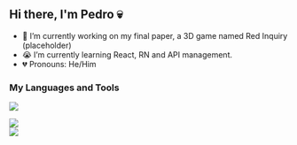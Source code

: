 ## Hi there, I'm Pedro 💀

<!--
**Pauloonada/Pauloonada** is a ✨ _special_ ✨ repository because its `README.md` (this file) appears on your GitHub profile.

Here are some ideas to get you started:

- 🔭 I’m currently working on ...
- 🌱 I’m currently learning ...
- 👯 I’m looking to collaborate on ...
- 🤔 I’m looking for help with ...
- 💬 Ask me about ...
- 📫 How to reach me: ...
- 😄 Pronouns: ...
- ⚡ Fun fact: ...

<img src=https://skillicons.dev/icons?i=     cs, js, html, css, php, py, mysql, godot, arduino, bootstrap, discord, java, ps, pr, react, unity, visualstudio, vscode     &perline=9&theme=dark>
-->

- 🥀 I’m currently working on my final paper, a 3D game named Red Inquiry (placeholder)
- 😭 I’m currently learning React, RN and API management.
- 💔 Pronouns: He/Him

### My Languages and Tools
<p>
  <a href="https://skillicons.dev">
    <img src=https://skillicons.dev/icons?i=html,css,js,ts,bootstrap,php,docker,postgres,mysql,nodejs,react,cs,py,java,arduino,godot,unity,ps,pr,vscode,visualstudio,discord&perline=7&theme=dark>
  </a>
</p>

<div>
  <a href="https://discord.com/users/679512231700070411" target="_blank">
    <img src="https://lanyard.cnrad.dev/api/679512231700070411?theme=dark&borderRadius=12px&bg=1A1C1F"> <!-- Discord Presence -->
  </a>
</div>

<div>
  <a href="https://spotify-github-profile.kittinanx.com/api/view?uid=y66zcgc5u35bxhymqke16nr11&redirect=true" target="_blank">
    <img src="https://spotify-github-profile.kittinanx.com/api/view?uid=y66zcgc5u35bxhymqke16nr11&cover_image=true&theme=novatorem&show_offline=true&background_color=000000&interchange=false&bar_color=53b14f&bar_color_cover=true"> <!-- Spotify Presence -->
  </a>
</div>
